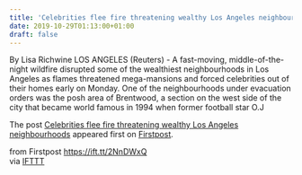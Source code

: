 ```yaml
---
title: 'Celebrities flee fire threatening wealthy Los Angeles neighbourhoods'
date: 2019-10-29T01:13:00+01:00
draft: false
---
```


By Lisa Richwine LOS ANGELES (Reuters) - A fast-moving, middle-of-the-night wildfire disrupted some of the wealthiest neighbourhoods in Los Angeles as flames threatened mega-mansions and forced celebrities out of their homes early on Monday. One of the neighbourhoods under evacuation orders was the posh area of Brentwood, a section on the west side of the city that became world famous in 1994 when former football star O.J

The post [Celebrities flee fire threatening wealthy Los Angeles neighbourhoods](http://www.firstpost.com/world/celebrities-flee-fire-threatening-wealthy-los-angeles-neighbourhoods-7564581.html) appeared first on [Firstpost](http://www.firstpost.com).

  
  
from Firstpost https://ift.tt/2NnDWxQ  
via [IFTTT](https://ifttt.com/?ref=da&site=blogger)